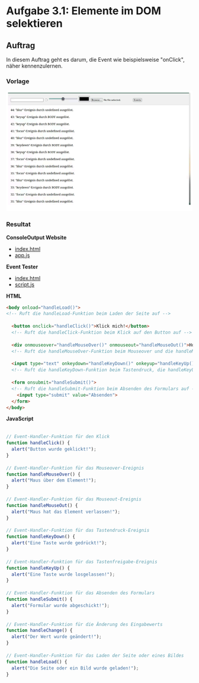 # Aufgabe 3.1: Elemente im DOM selektieren

## Auftrag
In diesem Auftrag geht es darum, die Event wie beispielsweise "onClick", näher kennenzulernen.

### Vorlage
![Vorlage Beispiel](/Modul%20Tag%202/Block_03_04/Auftrag%203.1/Content/Vorlage.png)

### Resultat

**ConsoleOutput Website**
- [index.html](./Content/index.html)
- [app.js](./Content/app.js)

**Event Tester**
- [index.html](./Content/OwnTester/index.html)
- [script.js](./Content/OwnTester/script.js)

**HTML**
```html
<body onload="handleLoad()"> 
<!-- Ruft die handleLoad-Funktion beim Laden der Seite auf -->
  
  <button onclick="handleClick()">Klick mich!</button> 
  <!-- Ruft die handleClick-Funktion beim Klick auf den Button auf -->
  
  <div onmouseover="handleMouseOver()" onmouseout="handleMouseOut()">Hovere über mich!</div> 
  <!-- Ruft die handleMouseOver-Funktion beim Mouseover und die handleMouseOut-Funktion beim Mouseout des DIV-Elements auf -->
  
  <input type="text" onkeydown="handleKeyDown()" onkeyup="handleKeyUp()" onchange="handleChange()"> 
  <!-- Ruft die handleKeyDown-Funktion beim Tastendruck, die handleKeyUp-Funktion beim Tastenfreigabe und die handleChange-Funktion bei der Änderung des Eingabewerts auf -->

  <form onsubmit="handleSubmit()"> 
  <!-- Ruft die handleSubmit-Funktion beim Absenden des Formulars auf -->
    <input type="submit" value="Absenden">
  </form>
</body>
```

**JavaScript**
```JavaScript

// Event-Handler-Funktion für den Klick
function handleClick() {
  alert("Button wurde geklickt!"); 
}

// Event-Handler-Funktion für das Mouseover-Ereignis
function handleMouseOver() {
  alert("Maus über dem Element!"); 
}

// Event-Handler-Funktion für das Mouseout-Ereignis
function handleMouseOut() {
  alert("Maus hat das Element verlassen!"); 
}

// Event-Handler-Funktion für das Tastendruck-Ereignis
function handleKeyDown() {
  alert("Eine Taste wurde gedrückt!"); 
}

// Event-Handler-Funktion für das Tastenfreigabe-Ereignis
function handleKeyUp() {
  alert("Eine Taste wurde losgelassen!");
}

// Event-Handler-Funktion für das Absenden des Formulars
function handleSubmit() {
  alert("Formular wurde abgeschickt!");
}

// Event-Handler-Funktion für die Änderung des Eingabewerts
function handleChange() {
  alert("Der Wert wurde geändert!"); 
}

// Event-Handler-Funktion für das Laden der Seite oder eines Bildes
function handleLoad() {
  alert("Die Seite oder ein Bild wurde geladen!");
}

```